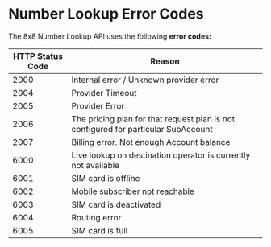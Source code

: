 # Number Lookup Error Codes

The 8x8 Number Lookup API uses the following **error codes:**

| HTTP Status Code | Reason |
| --- | --- |
| 2000 | Internal error / Unknown provider error |
| 2004 | Provider Timeout |
| 2005 | Provider Error |
| 2006 | The pricing plan for that request plan is not configured for particular SubAccount |
| 2007 | Billing error. Not enough Account balance |
| 6000 | Live lookup on destination operator is currently not available |
| 6001 | SIM card is offline |
| 6002 | Mobile subscriber not reachable |
| 6003 | SIM card is deactivated |
| 6004 | Routing error |
| 6005 | SIM card is full |
